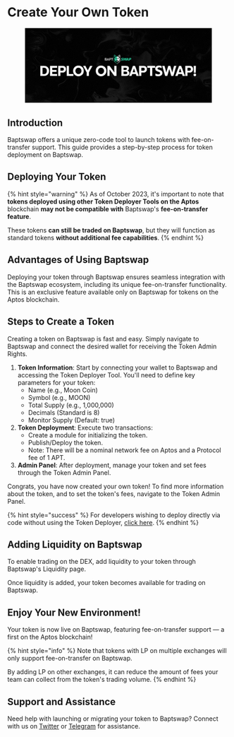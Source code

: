 # Create Your Own Token

<figure><img src=".gitbook/assets/DeployOnBaptSwap.png" alt=""><figcaption></figcaption></figure>

## Introduction

Baptswap offers a unique zero-code tool to launch tokens with fee-on-transfer support. This guide provides a step-by-step process for token deployment on Baptswap.

## Deploying Your Token

{% hint style="warning" %}
As of October 2023, it's important to note that **tokens deployed using other Token Deployer Tools on the Aptos** blockchain **may not be compatible with** Baptswap's **fee-on-transfer feature**.&#x20;

These tokens **can still be traded on Baptswap**, but they will function as standard tokens **without additional fee capabilities**.
{% endhint %}

## Advantages of Using Baptswap

Deploying your token through Baptswap ensures seamless integration with the Baptswap ecosystem, including its unique fee-on-transfer functionality. This is an exclusive feature available only on Baptswap for tokens on the Aptos blockchain.

## Steps to Create a Token

Creating a token on Baptswap is fast and easy. Simply navigate to Baptswap and connect the desired wallet for receiving the Token Admin Rights.&#x20;

1. **Token Information**: Start by connecting your wallet to Baptswap and accessing the Token Deployer Tool. You'll need to define key parameters for your token:
   * Name (e.g., Moon Coin)
   * Symbol (e.g., MOON)
   * Total Supply (e.g., 1,000,000)
   * Decimals (Standard is 8)
   * Monitor Supply (Default: true)
2. **Token Deployment**: Execute two transactions:
   * Create a module for initializing the token.
   * Publish/Deploy the token.
   * Note: There will be a nominal network fee on Aptos and a Protocol fee of 1 APT.
3. **Admin Panel**: After deployment, manage your token and set fees through the Token Admin Panel.

Congrats, you have now created your own token! To find more information about the token, and to set the token's fees, navigate to the Token Admin Panel.

{% hint style="success" %}
For developers wishing to deploy directly via code without using the Token Deployer, [click here](https://aptos.dev/tutorials/your-first-coin/).
{% endhint %}

## Adding Liquidity on Baptswap

To enable trading on the DEX, add liquidity to your token through Baptswap's Liquidity page.

Once liquidity is added, your token becomes available for trading on Baptswap.

## Enjoy Your New Environment!

Your token is now live on Baptswap, featuring fee-on-transfer support — a first on the Aptos blockchain!

{% hint style="info" %}
Note that tokens with LP on multiple exchanges will only support fee-on-transfer on Baptswap.

By adding LP on other exchanges, it can reduce the amount of fees your team can collect from the token's trading volume.
{% endhint %}

## Support and Assistance

Need help with launching or migrating your token to Baptswap? Connect with us on [Twitter](https://x.com/Baptswap) or [Telegram](https://t.me/baptlabs) for assistance.
